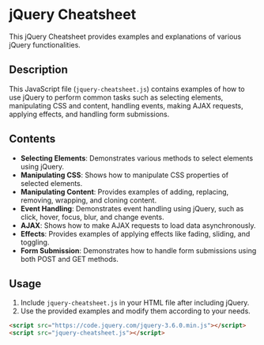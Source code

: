 

# jQuery Cheatsheet

This jQuery Cheatsheet provides examples and explanations of various jQuery functionalities.

## Description

This JavaScript file (`jquery-cheatsheet.js`) contains examples of how to use jQuery to perform common tasks such as selecting elements, manipulating CSS and content, handling events, making AJAX requests, applying effects, and handling form submissions.

## Contents

- **Selecting Elements**: Demonstrates various methods to select elements using jQuery.
- **Manipulating CSS**: Shows how to manipulate CSS properties of selected elements.
- **Manipulating Content**: Provides examples of adding, replacing, removing, wrapping, and cloning content.
- **Event Handling**: Demonstrates event handling using jQuery, such as click, hover, focus, blur, and change events.
- **AJAX**: Shows how to make AJAX requests to load data asynchronously.
- **Effects**: Provides examples of applying effects like fading, sliding, and toggling.
- **Form Submission**: Demonstrates how to handle form submissions using both POST and GET methods.

## Usage

1. Include `jquery-cheatsheet.js` in your HTML file after including jQuery.
2. Use the provided examples and modify them according to your needs.

```html
<script src="https://code.jquery.com/jquery-3.6.0.min.js"></script>
<script src="jquery-cheatsheet.js"></script>
